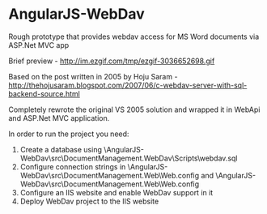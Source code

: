 # AngularJS-WebDav
Rough prototype that provides webdav access for MS Word documents via ASP.Net MVC app

Brief preview - http://im.ezgif.com/tmp/ezgif-3036652698.gif

Based on the post written in 2005 by Hoju Saram - http://thehojusaram.blogspot.com/2007/06/c-webdav-server-with-sql-backend-source.html

Completely rewrote the original VS 2005 solution and wrapped it in WebApi and ASP.Net MVC application.

In order to run the project you need:

1. Create a database using \AngularJS-WebDav\src\DocumentManagement.WebDav\Scripts\webdav.sql
2. Configure connection strings in \AngularJS-WebDav\src\DocumentManagement.Web\Web.config and \AngularJS-WebDav\src\DocumentManagement.Web\Web.config
3. Configure an IIS website and enable WebDav support in it
4. Deploy WebDav project to the IIS website


